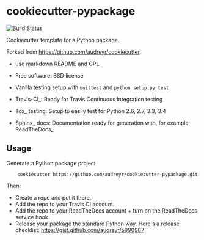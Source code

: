 # cookiecutter-pypackage

[![Build Status](https://travis-ci.org/jtmitchell/cookiecutter-pypackage.svg?branch=master)](https://travis-ci.org/jtmitchell/cookiecutter-pypackage)

Cookiecutter template for a Python package. 

Forked from https://github.com/audreyr/cookiecutter.
* use markdown README and GPL

* Free software: BSD license
* Vanilla testing setup with `unittest` and `python setup.py test`
* Travis-CI_: Ready for Travis Continuous Integration testing
* Tox_ testing: Setup to easily test for Python 2.6, 2.7, 3.3, 3.4
* Sphinx_ docs: Documentation ready for generation with, for example, ReadTheDocs_

## Usage

Generate a Python package project

```
    cookiecutter https://github.com/audreyr/cookiecutter-pypackage.git
```

Then:

* Create a repo and put it there.
* Add the repo to your Travis CI account.
* Add the repo to your ReadTheDocs account + turn on the ReadTheDocs service hook.
* Release your package the standard Python way. Here's a release checklist: 
  https://gist.github.com/audreyr/5990987
